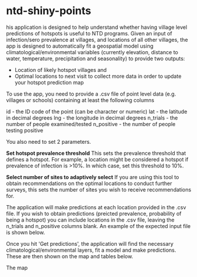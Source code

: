 # ntd-shiny-points
his application is designed to help understand whether having village level predictions of hotspots is useful to NTD programs. Given an input of infection/sero prevalence at villages, and locations of all other villages, the app is designed to automatically fit a geospatial model using climatological/environmental variables (currently elevation, distance to water, temperature, precipitation and seasonality) to provide two outputs:

- Location of likely hotspot villages and
- Optimal locations to next visit to collect more data in order to update your hotspot prediction map

To use the app, you need to provide a .csv file of point level data (e.g. villages or schools) containing at least the following columns

id - the ID code of the point (can be character or numeric)
lat - the latitude in decimal degrees
lng - the longitude in decimal degrees
n_trials - the number of people examined/tested 
n_positive - the number of people testing positive

You also need to set 2 parameters. 

**Set hotspot prevalence threshold** This sets the prevalence threshold that defines a hotspot. For example, a location might be considered a hotspot if prevalence of infection is >10%. In which case, set this threshold to 10%. 

**Select number of sites to adaptively select** If you are using this tool to obtain recommendations on the optimal locations to conduct further surveys, this sets the number of sites you wish to receive recommendations for. 

The application will make predictions at each location provided in the .csv file. If you wish to obtain predictions (preicted prevalence, probability of being a hotspot) you can include locations in the .csv file, leaving the n_trials and n_positive columns blank. An example of the expected input file is shown below.

Once you hit 'Get predictions', the application will find the necessary climatological/environmental layers, fit a model and make predictions. These are then shown on the map and tables below. 

The map 




